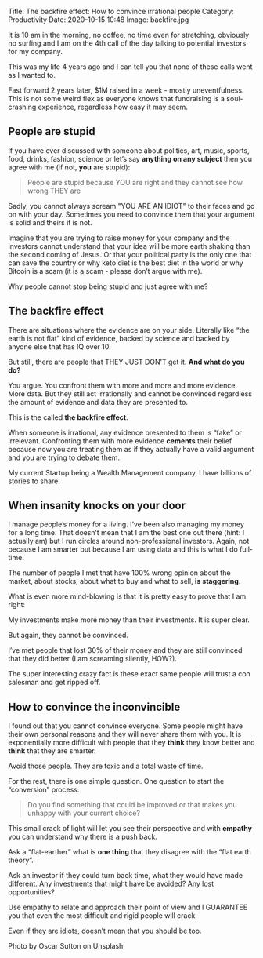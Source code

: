Title: The backfire effect: How to convince irrational people
Category: Productivity
Date: 2020-10-15 10:48
Image: backfire.jpg

It is 10 am in the morning, no coffee, no time even for stretching, obviously no surfing and I am on the 4th call of the day talking to potential investors for my company.

This was my life 4 years ago and I can tell you that none of these calls went as I wanted to. 

Fast forward 2 years later, $1M raised in a week - mostly uneventfulness. This is not some weird flex as everyone knows that fundraising is a soul-crashing experience, regardless how easy it may seem. 

## People are stupid

If you have ever discussed with someone about politics, art, music, sports, food, drinks, fashion, science or let’s say **anything on any subject** then you agree with me (if not, **you** are stupid): 

> People are stupid because YOU are right and they cannot see how wrong THEY are 

Sadly, you cannot always scream "YOU ARE AN IDIOT" to their faces and go on with your day. Sometimes you need to convince them that your argument is solid and theirs it is not.

Imagine that you are trying to raise money for your company and the investors cannot understand that your idea will be more earth shaking than the second coming of Jesus. Or that your political party is the only one that can save the country or why keto diet is the best diet in the world or why Bitcoin is a scam (it is a scam - please don’t argue with me).

Why people cannot stop being stupid and just agree with me?

## The backfire effect

There are situations where the evidence are on your side. Literally like “the earth is not flat” kind of evidence, backed by science and backed by anyone else that has IQ over 10.

But still, there are people that THEY JUST DON’T get it. **And what do you do?** 

You argue. You confront them with more and more and more evidence. More data. But they still act irrationally and cannot be convinced regardless the amount of evidence and data they are presented to.

This is the called **the backfire effect**.

When someone is irrational, any evidence presented to them  is “fake” or irrelevant. Confronting them with more evidence **cements** their belief because now you are treating them as if they actually have a valid argument and you are trying to debate them.

My current Startup being a Wealth Management company, I have billions of stories to share.

## When insanity knocks on your door

I manage people’s money for a living. I’ve been also managing my money for a long time. That doesn’t mean that I am the best one out there (hint: I actually am) but I run circles around non-professional investors. Again, not because I am smarter but because I am using data and this is what I do full-time.

The number of people I met that have 100% wrong opinion about the market, about stocks, about what to buy and what to sell, **is staggering**. 

What is even more mind-blowing is that it is pretty easy to prove that I am right:

My investments make more money than their investments. It is super clear. 

But again, they cannot be convinced. 

I’ve met people that lost 30% of their money and they are still convinced that they did better (I am screaming silently, HOW?).

The super interesting crazy fact is these exact same people will trust a con salesman and get ripped off.

## How to convince the inconvincible

I found out that you cannot convince everyone. Some people might have their own personal reasons and they will never share them with you. It is exponentially more difficult with people that they **think** they know better and **think** that they are smarter. 

Avoid those people. They are toxic and a total waste of time.

For the rest, there is one simple question. One question to start the “conversion” process:

> Do you find something that could be improved or that makes you unhappy with your current choice?

This small crack of light will let you see their perspective and with **empathy** you can understand why there is a push back.

Ask a “flat-earther” what is **one thing** that they disagree with the “flat earth theory”. 

Ask an investor if they could turn back time, what they would have made different. Any investments that might have be avoided? Any lost opportunities?

Use empathy to relate and approach their point of view and I GUARANTEE you that even the most difficult and rigid people will crack. 

Even if they are idiots, doesn’t mean that you should be too.

Photo by Oscar Sutton on Unsplash

